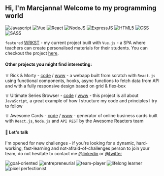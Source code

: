 ## Hi, I'm Marcjanna! Welcome to my programming world

![Javascript](https://img.shields.io/badge/-JavaScript-%234254a5?logo=javascript&logoColor=white)
![Vue](https://img.shields.io/badge/-Vue-%234254a5?logo=vue.js&logoColor=white)
![React](https://img.shields.io/badge/-React-%234254a5?logo=react&logoColor=white)
![NodeJS](https://img.shields.io/badge/Node.js-%234254a5?logo=node.js&logoColor=white)
![ExpressJS](https://img.shields.io/badge/Express.js-%234254a5)
![HTML5](https://img.shields.io/badge/HTML5-%234254a5?logo=html5&logoColor=white)
![CSS](https://img.shields.io/badge/CSS3-%234254a5?logo=css3&logoColor=white)
![SASS](https://img.shields.io/badge/SASS-%234254a5?logo=SASS&logoColor=white)

`featured` [WRKST](https://github.com/marcjnn/wrkst) - my current project built with `Vue.js` - a SPA where teachers can create personalised materials for their students. You can checkout the project [here](https://github.com/marcjnn/wrkst).

#### Other projects you might find interesting:
♕ Rick & Morty - [code](https://github.com/marcjnn/rick-and-morty-browser) / [www](https://marcjnn.github.io/rick-and-morty-browser/#/) - a webapp built from scratch with `React.js` using functional components, hooks, async functions to fetch data from API and with a fully responsive design based on grid & flex-box

♕ Ultimate Series Browser - [code](https://github.com/marcjnn/ultimate-series-browser) / [www](https://marcjnn.github.io/ultimate-series-browser/) - this project is all about `JavaScript`, a great example of how I structure my code and principles I try to follow

♕ Awesome Cards - [code](https://github.com/marcjnn/project-promo-l-module-3-team-7) / [www](https://awesome-profile-cards-team-7.herokuapp.com/#/) - generator of online business cards built with `React.js`, `Node.js` and `API REST` by the Awesome Reacters team

#### 📱 Let's talk

I'm opened for new challenges - if you're looking for a dynamic, hard-working, fast-learning and not-afraid-of-challenges person to join your team, do not hesitate to contact me [@linkedin](https://www.linkedin.com/in/marcjanna-stopinska/) or [@twitter](https://twitter.com/marcjanna_s)



![goal-oriented](https://img.shields.io/badge/-GOAL--%20AND%20CHALLENGE%20ORIENTED-%234254a5?style=for-the-badge)
![entrepreneurial](https://img.shields.io/badge/-ENTREPRENEURIAL-%234254a5?style=for-the-badge)
![team-player](https://img.shields.io/badge/-TEAM--PLAYER-%234254a5?style=for-the-badge)
![lifelong learner](https://img.shields.io/badge/-LIFELONG%20LERNER-%234254a5?style=for-the-badge)
![pixel perfectionist](https://img.shields.io/badge/-PIXEL%20PERFECTIONIST-%234254a5?style=for-the-badge)
